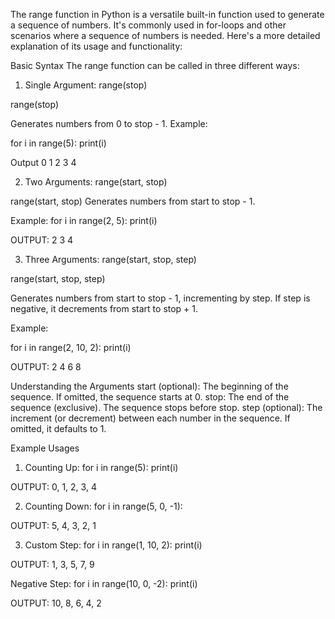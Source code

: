 The range function in Python is a versatile built-in function used to generate a sequence of numbers. It's commonly used in for-loops and other scenarios where a sequence of numbers is needed. Here's a more detailed explanation of its usage and functionality:

Basic Syntax
The range function can be called in three different ways:

1.  Single Argument: range(stop)

range(stop)

Generates numbers from 0 to stop - 1.
Example:

for i in range(5):
    print(i)

Output
0
1
2
3
4

2. Two Arguments: range(start, stop)

range(start, stop)
Generates numbers from start to stop - 1.

Example:
for i in range(2, 5):
    print(i)

OUTPUT:
2
3
4

3. Three Arguments: range(start, stop, step)

range(start, stop, step)

Generates numbers from start to stop - 1, incrementing by step.
If step is negative, it decrements from start to stop + 1.

Example:

for i in range(2, 10, 2):
    print(i)

OUTPUT:
2
4
6
8

Understanding the Arguments
start (optional): The beginning of the sequence. If omitted, the sequence starts at 0.
stop: The end of the sequence (exclusive). The sequence stops before stop.
step (optional): The increment (or decrement) between each number in the sequence. If omitted, it defaults to 1.

Example Usages

1. Counting Up:
for i in range(5):
    print(i)

OUTPUT:
0, 1, 2, 3, 4

2.  Counting Down:
for i in range(5, 0, -1):

OUTPUT:
5, 4, 3, 2, 1

3.  Custom Step:
for i in range(1, 10, 2):
    print(i)

OUTPUT:
1, 3, 5, 7, 9

Negative Step:
for i in range(10, 0, -2):
    print(i)

OUTPUT:
10, 8, 6, 4, 2


